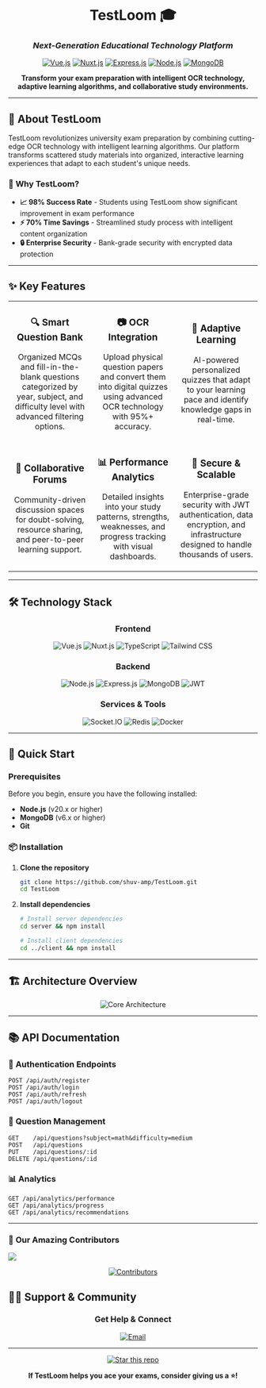 <div align="center">

# TestLoom 🎓
### *Next-Generation Educational Technology Platform*

[![Vue.js](https://img.shields.io/badge/Vue.js-3.x-4FC08D?style=flat-square&logo=vue.js&logoColor=white)](https://vuejs.org/)
[![Nuxt.js](https://img.shields.io/badge/Nuxt.js-3.x-00DC82?style=flat-square&logo=nuxt.js&logoColor=white)](https://nuxt.com/)
[![Express.js](https://img.shields.io/badge/Express.js-4.x-3f8e3f?style=flat-square&logo=express&logoColor=white)](https://expressjs.com)
[![Node.js](https://img.shields.io/badge/Node.js-20.x-339933?style=flat-square&logo=node.js&logoColor=white)](https://nodejs.org/)
[![MongoDB](https://img.shields.io/badge/MongoDB-6.x-47A248?style=flat-square&logo=mongodb&logoColor=white)](https://mongodb.com/)

**Transform your exam preparation with intelligent OCR technology, adaptive learning algorithms, and collaborative study environments.**


</div>

---

## 🌟 About TestLoom

TestLoom revolutionizes university exam preparation by combining cutting-edge OCR technology with intelligent learning algorithms. Our platform transforms scattered study materials into organized, interactive learning experiences that adapt to each student's unique needs.

### 🎯 **Why TestLoom?**

- **📈 98% Success Rate** - Students using TestLoom show significant improvement in exam performance
- **⚡ 70% Time Savings** - Streamlined study process with intelligent content organization
- **🔒 Enterprise Security** - Bank-grade security with encrypted data protection

---

## ✨ Key Features

<table>
<tr>
<td width="33%" align="center">

### 🔍 **Smart Question Bank**
Organized MCQs and fill-in-the-blank questions categorized by year, subject, and difficulty level with advanced filtering options.

</td>
<td width="33%" align="center">

### 📷 **OCR Integration**
Upload physical question papers and convert them into digital quizzes using advanced OCR technology with 95%+ accuracy.

</td>
<td width="33%" align="center">

### 🧠 **Adaptive Learning**
AI-powered personalized quizzes that adapt to your learning pace and identify knowledge gaps in real-time.

</td>
</tr>
<tr>
<td width="33%" align="center">

### 💬 **Collaborative Forums**
Community-driven discussion spaces for doubt-solving, resource sharing, and peer-to-peer learning support.

</td>
<td width="33%" align="center">

### 📊 **Performance Analytics**
Detailed insights into your study patterns, strengths, weaknesses, and progress tracking with visual dashboards.

</td>
<td width="33%" align="center">

### 🔐 **Secure & Scalable**
Enterprise-grade security with JWT authentication, data encryption, and infrastructure designed to handle thousands of users.

</td>
</tr>
</table>

---

## 🛠️ Technology Stack

<div align="center">

### **Frontend**
![Vue.js](https://img.shields.io/badge/-Vue.js_3-4FC08D?style=for-the-badge&logo=vue.js&logoColor=white)
![Nuxt.js](https://img.shields.io/badge/-Nuxt.js_3-00DC82?style=for-the-badge&logo=nuxt.js&logoColor=white)
![TypeScript](https://img.shields.io/badge/-TypeScript-3178C6?style=for-the-badge&logo=typescript&logoColor=white)
![Tailwind CSS](https://img.shields.io/badge/-Tailwind_CSS-06B6D4?style=for-the-badge&logo=tailwindcss&logoColor=white)

### **Backend**
![Node.js](https://img.shields.io/badge/-Node.js-339933?style=for-the-badge&logo=node.js&logoColor=white)
![Express.js](https://img.shields.io/badge/-Express.js-000000?style=for-the-badge&logo=express&logoColor=white)
![MongoDB](https://img.shields.io/badge/-MongoDB-47A248?style=for-the-badge&logo=mongodb&logoColor=white)
![JWT](https://img.shields.io/badge/-JWT-000000?style=for-the-badge&logo=jsonwebtokens&logoColor=white)

### **Services & Tools**
![Socket.IO](https://img.shields.io/badge/-Socket.IO-010101?style=for-the-badge&logo=socket.io&logoColor=white)
![Redis](https://img.shields.io/badge/-Redis-DC382D?style=for-the-badge&logo=redis&logoColor=white)
![Docker](https://img.shields.io/badge/-Docker-2496ED?style=for-the-badge&logo=docker&logoColor=white)

</div>

---

## 🚀 Quick Start

### Prerequisites

Before you begin, ensure you have the following installed:
- **Node.js** (v20.x or higher)
- **MongoDB** (v6.x or higher)
- **Git**

### 📦 Installation

1. **Clone the repository**
   ```bash
   git clone https://github.com/shuv-amp/TestLoom.git
   cd TestLoom
   ```

2. **Install dependencies**
   ```bash
   # Install server dependencies
   cd server && npm install
   
   # Install client dependencies
   cd ../client && npm install
   ```
   
---

## 🏗️ Architecture Overview

<div align="center">

![Core Architecture](https://github.com/shuv-amp/TestLoom/blob/main/docs/diagrams/core-architecture.png)


</div>

---

## 📚 API Documentation

### 🔐 **Authentication Endpoints**
```http
POST /api/auth/register
POST /api/auth/login
POST /api/auth/refresh
POST /api/auth/logout
```

### 📝 **Question Management**
```http
GET    /api/questions?subject=math&difficulty=medium
POST   /api/questions
PUT    /api/questions/:id
DELETE /api/questions/:id
```

### 📊 **Analytics**
```http
GET /api/analytics/performance
GET /api/analytics/progress
GET /api/analytics/recommendations
```
---
</td>
</tr>
</table>

### 👥 **Our Amazing Contributors**

<a href="https://github.com/shuv-amp/TestLoom/graphs/contributors">
  <img src="https://contrib.rocks/image?repo=shuv-amp/TestLoom" />
</a>
<div align="center">

[![Contributors](https://img.shields.io/github/contributors/shuv-amp/TestLoom?style=for-the-badge&logo=github&logoColor=white)](https://github.com/shuv-amp/TestLoom/graphs/contributors)

</div>


## 🙋‍♂️ Support & Community

<div align="center">

### **Get Help & Connect**

[![Email](https://img.shields.io/badge/Email-Contact_Us-EA4335?style=for-the-badge&logo=gmail&logoColor=white)](mailto:shuvampandey1@gmail.com)

</div>

---

<div align="center">

[![Star this repo](https://img.shields.io/github/stars/shuv-amp/TestLoom?style=social)](https://github.com/shuv-amp/TestLoom)

**If TestLoom helps you ace your exams, consider giving us a ⭐️!**

</div>

